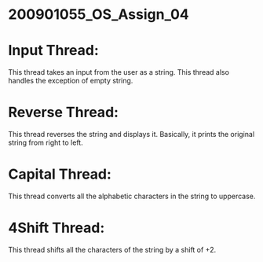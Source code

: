 # 200901055_OS_Assign_04

# Input Thread:
This thread takes an input from the user as a string. This thread also handles the exception of empty string.
# Reverse Thread:
This thread reverses the string and displays it. Basically, it prints the original string from right to left.
# Capital Thread:
This thread converts all the alphabetic characters in the string to uppercase.
# 4Shift Thread:
This thread shifts all the characters of the string by a shift of +2.
